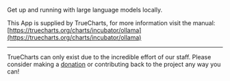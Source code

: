 Get up and running with large language models locally.

This App is supplied by TrueCharts, for more information visit the manual: [https://truecharts.org/charts/incubator/ollama](https://truecharts.org/charts/incubator/ollama)

---

TrueCharts can only exist due to the incredible effort of our staff.
Please consider making a [donation](https://truecharts.org/sponsor) or contributing back to the project any way you can!
